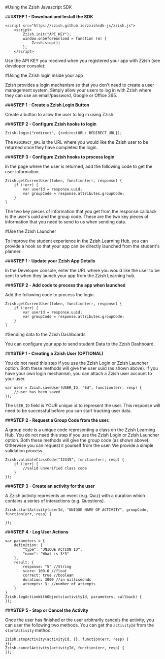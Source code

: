 #Using the Zzish Javascript SDK

###**STEP 1 - Download and Install the SDK**

```
<script src="https://zzish.github.io/zzishsdk-js/zzish.js">
    <script>
        Zzish.init("API_KEY");
        window.onbeforeunload = function (e) {
            Zzish.stop();
        };        
    </script>
```
Use the API KEY you received when you registered your app with Zzish (see developer console):

#Using the Zzish login inside your app

Zzish provides a login mechanism so that you don't need to create a user management system. Simply allow your users to log in with Zzish where they can use an email/password, Google or Office 365.
 
###**STEP 1 - Create a Zzish Login Button**

Create a button to allow the user to log in using Zzish.
 
###**STEP 2 - Configure Zzish hooks to login**

```
Zzish.login("redirect", {redirectURL: REDIRECT_URL});
```

The `REDIRECT_URL` is the URL where you would like the Zzish user to be returned once they have completed the login. 
 
###**STEP 3 - Configure Zzish hooks to process login**

In the page where the user is returned, add the following code to get the user information.
```
Zzish.getCurrentUser(token, function(err, response) {
    if (!err) {
        var userId = response.uuid;
        var groupCode = response.attributes.groupCode;
    }
}
```

The two key pieces of information that you get from the response callback is the user's uuid and the group code. These are the two key pieces of information that you need to send to us when sending data.

#Use the Zzish Launcher

To improve the student experience in the Zzish Learning Hub, you can provide a hook so that your app can be directly launched from the student's planner.

###**STEP 1 - Update your Zzish App Details**

In the Developer console, enter the URL where you would like the user to be sent to when they launch your app from the Zzish Learning hub.
 
###**STEP 2 - Add code to process the app when launched**

Add the following code to process the login.

```
Zzish.getCurrentUser(token, function(err, response) {
    if (!err) {
        var userId = response.uuid;
        var groupCode = response.attributes.groupCode;
    }
}
```

#Sending data to the Zzish Dashboards

You can configure your app to send student Data to the Zzish Dashboard.
 
###**STEP 1 - Creating a Zzish User (OPTIONAL)**

You do not need this step if you use the Zzish Login or Zzish Launcher option. Both these methods will give the user uuid (as shown above). If you have your own login mechanism, you can attach a Zzish user account to your user.
```
var user = Zzish.saveUser(USER_ID, "Ed", function(err, resp) {
    //user has been saved
});
```

The `USER_ID` field is YOUR unique id to represent the user. This response will need to be successful before you can start tracking user data.

###**STEP 2 - Request a Group Code from the user.**
 
A group code is a unique code representing a class on the Zzish Learning Hub. You do not need this step if you use the Zzish Login or Zzish Launcher option. Both these methods will give the group code (as shown above). Otherwise you can request it yourself from the user. We provide a simple validation process

```
Zzish.validateClassCode("12345", function(err, resp) {
    if (!err) {
        //valid unverified class code
    }
});
```

###**STEP 3 - Create an activity for the user**

A Zzish activity represents an event (e.g. Quiz) with a duration which contains a series of interactions (e.g. Questions). 

```
Zzish.startActivity(userId, "UNIQUE NAME OF ACTIVITY", groupCode, function(err, resp) {

});
```

###**STEP 4 - Log User Actions**

```
var parameters = {
    definition: {
        "type": "UNIQUE ACTION ID",
        "name": "What is 3*3"
    },
    result: {
        response: "5" //String
        score: 100.0 //float
        correct: true //boolean
        duration: 3000 //in milliseonds
        attempts: 3; //number of attempts 
    }
}
Zzish.logActionWithObjects(activityId, parameters, callback) {
});
```

###**STEP 5 - Stop or Cancel the Activity**

Once the user has finished or the user arbitrarily cancels the activity, you can user the following two methods. You can get the `activityId` from the `startActivity` method.
```
Zzish.stopActivity(activityId, {}, function(err, resp) {
});
Zzish.cancelActivity(activityId, function(err, resp) {
});
```
